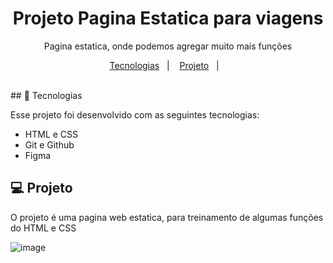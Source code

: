 <h1 align="center"> Projeto Pagina Estatica para viagens </h1>

<p align="center">
Pagina estatica, onde podemos agregar muito mais funções <br/>

<p align="center">
  <a href="#-tecnologias">Tecnologias</a>&nbsp;&nbsp;&nbsp;|&nbsp;&nbsp;&nbsp;
  <a href="#-projeto">Projeto</a>&nbsp;&nbsp;&nbsp;|&nbsp;&nbsp;&nbsp;
  
</p>

<br>
## 🚀 Tecnologias

Esse projeto foi desenvolvido com as seguintes tecnologias:

- HTML e CSS
- Git e Github
- Figma

## 💻 Projeto

O projeto é uma pagina web estatica, para treinamento de algumas funções do HTML e CSS

![image](https://github.com/RodolffoMacedo/projetostatico/assets/146378931/8a110fff-3ec8-497b-99ee-1dbaf504637d)



